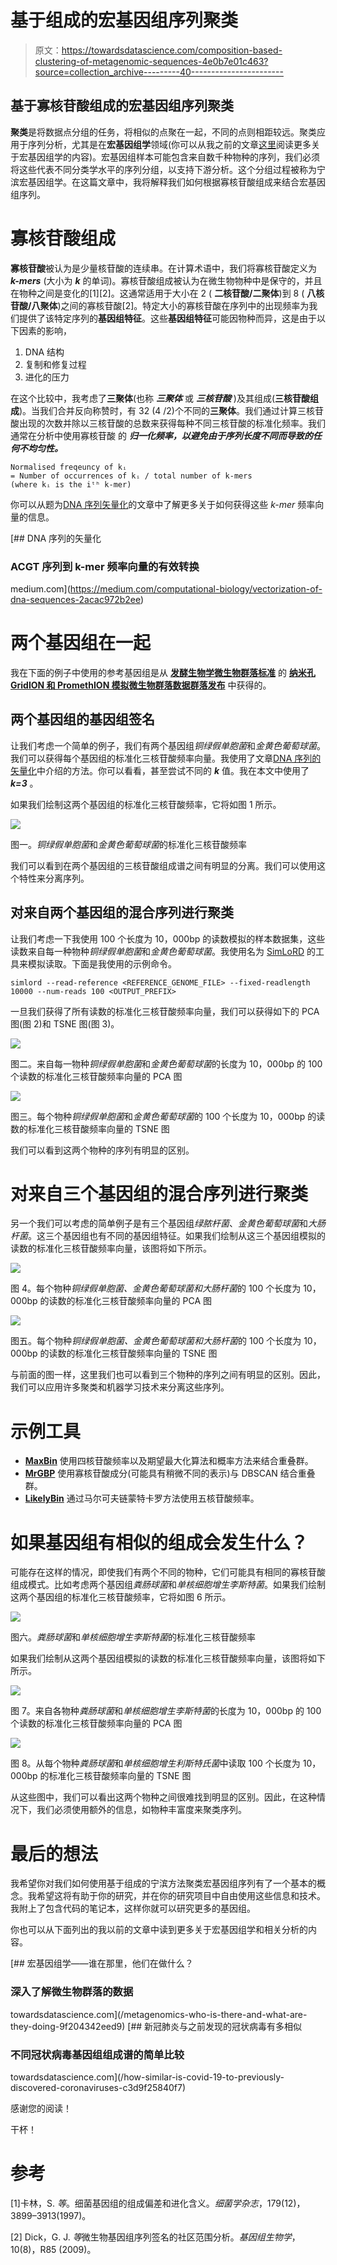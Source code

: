 # 基于组成的宏基因组序列聚类

> 原文：<https://towardsdatascience.com/composition-based-clustering-of-metagenomic-sequences-4e0b7e01c463?source=collection_archive---------40----------------------->

## 基于寡核苷酸组成的宏基因组序列聚类

**聚类**是将数据点分组的任务，将相似的点聚在一起，不同的点则相距较远。聚类应用于序列分析，尤其是在**宏基因组学**领域(你可以从我之前的文章[这里](/metagenomics-who-is-there-and-what-are-they-doing-9f204342eed9)阅读更多关于宏基因组学的内容)。宏基因组样本可能包含来自数千种物种的序列，我们必须将这些代表不同分类学水平的序列分组，以支持下游分析。这个分组过程被称为宁滨宏基因组学。在这篇文章中，我将解释我们如何根据寡核苷酸组成来结合宏基因组序列。

# 寡核苷酸组成

**寡核苷酸**被认为是少量核苷酸的连续串。在计算术语中，我们将寡核苷酸定义为 ***k-mers*** (大小为 ***k*** 的单词)。寡核苷酸组成被认为在微生物物种中是保守的，并且在物种之间是变化的[1][2]。这通常适用于大小在 2 ( **二核苷酸/二聚体**)到 8 ( **八核苷酸/八聚体**)之间的寡核苷酸[2]。特定大小的寡核苷酸在序列中的出现频率为我们提供了该特定序列的**基因组特征**。这些**基因组特征**可能因物种而异，这是由于以下因素的影响，

1.  DNA 结构
2.  复制和修复过程
3.  进化的压力

在这个比较中，我考虑了**三聚体**(也称 ***三聚体*** 或 ***三核苷酸*** )及其组成(**三核苷酸组成**)。当我们合并反向称赞时，有 32 (4 /2)个不同的**三聚体**。我们通过计算三核苷酸出现的次数并除以三核苷酸的总数来获得每种不同三核苷酸的标准化频率。我们通常在分析中使用寡核苷酸 的 ***归一化频率，以避免由于序列长度不同而导致的任何不均匀性。***

```
Normalised freqeuncy of kᵢ
= Number of occurrences of kᵢ / total number of k-mers
(where kᵢ is the iᵗʰ k-mer)
```

你可以从题为[DNA 序列矢量化](https://medium.com/computational-biology/vectorization-of-dna-sequences-2acac972b2ee)的文章中了解更多关于如何获得这些 *k-mer* 频率向量的信息。

[](https://medium.com/computational-biology/vectorization-of-dna-sequences-2acac972b2ee) [## DNA 序列的矢量化

### ACGT 序列到 k-mer 频率向量的有效转换

medium.com](https://medium.com/computational-biology/vectorization-of-dna-sequences-2acac972b2ee) 

# 两个基因组在一起

我在下面的例子中使用的参考基因组是从 [**发酵生物学微生物群落标准**](https://academic.oup.com/gigascience/article/8/5/giz043/5486468) 的 [**纳米孔 GridION 和 PromethION 模拟微生物群落数据群落发布**](https://github.com/LomanLab/mockcommunity) 中获得的。

## **两个基因组的基因组签名**

让我们考虑一个简单的例子，我们有两个基因组*铜绿假单胞菌*和*金黄色葡萄球菌*。我们可以获得每个基因组的标准化三核苷酸频率向量。我使用了文章[DNA 序列的矢量化](https://medium.com/computational-biology/vectorization-of-dna-sequences-2acac972b2ee)中介绍的方法。你可以看看，甚至尝试不同的 ***k*** 值。我在本文中使用了 ***k=3*** 。

如果我们绘制这两个基因组的标准化三核苷酸频率，它将如图 1 所示。

![](img/5b47d503517ef7b041bb70fac4bc4976.png)

图一。*铜绿假单胞菌*和*金黄色葡萄球菌*的标准化三核苷酸频率

我们可以看到在两个基因组的三核苷酸组成谱之间有明显的分离。我们可以使用这个特性来分离序列。

## 对来自两个基因组的混合序列进行聚类

让我们考虑一下我使用 100 个长度为 10，000bp 的读数模拟的样本数据集，这些读数来自每一种物种*铜绿假单胞菌*和*金黄色葡萄球菌*。我使用名为 [SimLoRD](https://bitbucket.org/genomeinformatics/simlord/src/master/) 的工具来模拟读取。下面是我使用的示例命令。

```
simlord --read-reference <REFERENCE_GENOME_FILE> --fixed-readlength 10000 --num-reads 100 <OUTPUT_PREFIX>
```

一旦我们获得了所有读数的标准化三核苷酸频率向量，我们可以获得如下的 PCA 图(图 2)和 TSNE 图(图 3)。

![](img/155a0ca4b7c63fa5aae8a3e9a4c8a939.png)

图二。来自每一物种*铜绿假单胞菌*和*金黄色葡萄球菌*的长度为 10，000bp 的 100 个读数的标准化三核苷酸频率向量的 PCA 图

![](img/5950b1fdc4aa05001bb4fbe2832389ab.png)

图三。每个物种*铜绿假单胞菌*和*金黄色葡萄球菌*的 100 个长度为 10，000bp 的读数的标准化三核苷酸频率向量的 TSNE 图

我们可以看到这两个物种的序列有明显的区别。

# 对来自三个基因组的混合序列进行聚类

另一个我们可以考虑的简单例子是有三个基因组*绿脓杆菌*、*金黄色葡萄球菌*和*大肠杆菌*。这三个基因组也有不同的基因组特征。如果我们绘制从这三个基因组模拟的读数的标准化三核苷酸频率向量，该图将如下所示。

![](img/c0bdc2969d40f4e131e795bf20025c54.png)

图 4。每个物种*铜绿假单胞菌、金黄色葡萄球菌和大肠杆菌*的 100 个长度为 10，000bp 的读数的标准化三核苷酸频率向量的 PCA 图

![](img/37fbbdff77d76c330f0f677faf030917.png)

图五。每个物种*铜绿假单胞菌、金黄色葡萄球菌和大肠杆菌*的 100 个长度为 10，000bp 的读数的标准化三核苷酸频率向量的 TSNE 图

与前面的图一样，这里我们也可以看到三个物种的序列之间有明显的区别。因此，我们可以应用许多聚类和机器学习技术来分离这些序列。

# 示例工具

*   [**MaxBin**](https://microbiomejournal.biomedcentral.com/articles/10.1186/2049-2618-2-26) 使用四核苷酸频率以及期望最大化算法和概率方法来结合重叠群。
*   [**MrGBP**](https://www.nature.com/articles/s41598-018-38197-9) 使用寡核苷酸成分(可能具有稍微不同的表示)与 DBSCAN 结合重叠群。
*   [**LikelyBin**](https://bmcbioinformatics.biomedcentral.com/articles/10.1186/1471-2105-10-316) 通过马尔可夫链蒙特卡罗方法使用五核苷酸频率。

# 如果基因组有相似的组成会发生什么？

可能存在这样的情况，即使我们有两个不同的物种，它们可能具有相同的寡核苷酸组成模式。比如考虑两个基因组*粪肠球菌*和*单核细胞增生李斯特菌*。如果我们绘制这两个基因组的标准化三核苷酸频率，它将如图 6 所示。

![](img/acc4e1d9485373ee8e6b9b17532a7e2e.png)

图六。*粪肠球菌*和*单核细胞增生李斯特菌*的标准化三核苷酸频率

如果我们绘制从这两个基因组模拟的读数的标准化三核苷酸频率向量，该图将如下所示。

![](img/63703f2aecb150c619e0a65b2b8c27e3.png)

图 7。来自各物种*粪肠球菌*和*单核细胞增生李斯特菌*的长度为 10，000bp 的 100 个读数的标准化三核苷酸频率向量的 PCA 图

![](img/54ff5b13cceab3d8b31c125de8fb65d1.png)

图 8。从每个物种*粪肠球菌*和*单核细胞增生利斯特氏菌*中读取 100 个长度为 10，000bp 的标准化三核苷酸频率向量的 TSNE 图

从这些图中，我们可以看出这两个物种之间很难找到明显的区别。因此，在这种情况下，我们必须使用额外的信息，如物种丰富度来聚类序列。

# 最后的想法

我希望你对我们如何使用基于组成的宁滨方法聚类宏基因组序列有了一个基本的概念。我希望这将有助于你的研究，并在你的研究项目中自由使用这些信息和技术。我附上了包含代码的笔记本，这样你就可以研究更多的基因组。

你也可以从下面列出的我以前的文章中读到更多关于宏基因组学和相关分析的内容。

[](/metagenomics-who-is-there-and-what-are-they-doing-9f204342eed9) [## 宏基因组学——谁在那里，他们在做什么？

### 深入了解微生物群落的数据

towardsdatascience.com](/metagenomics-who-is-there-and-what-are-they-doing-9f204342eed9) [](/how-similar-is-covid-19-to-previously-discovered-coronaviruses-c3d9f25840f7) [## 新冠肺炎与之前发现的冠状病毒有多相似

### 不同冠状病毒基因组组成谱的简单比较

towardsdatascience.com](/how-similar-is-covid-19-to-previously-discovered-coronaviruses-c3d9f25840f7) 

感谢您的阅读！

干杯！

# 参考

[1]卡林，S. *等*。细菌基因组的组成偏差和进化含义。*细菌学杂志*，179(12)，3899–3913(1997)。

[2] Dick，G. J. *等*微生物基因组序列签名的社区范围分析。*基因组生物学*，10(8)，R85 (2009)。